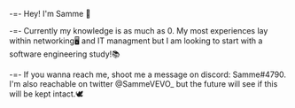 -=- Hey! I'm Samme 🎈

-=- Currently my knowledge is as much as 0. My most experiences lay within networking🖥 and IT managment but I am looking to start with a software engineering study!📚

-=- If you wanna reach me, shoot me a message on discord: Samme#4790. I'm also reachable on twitter @SammeVEVO_ but the future will see if this will be kept intact.🕊

<!---
SammeVEVO/SammeVEVO is a ✨ special ✨ repository because its `README.md` (this file) appears on your GitHub profile.
You can click the Preview link to take a look at your changes.
--->
